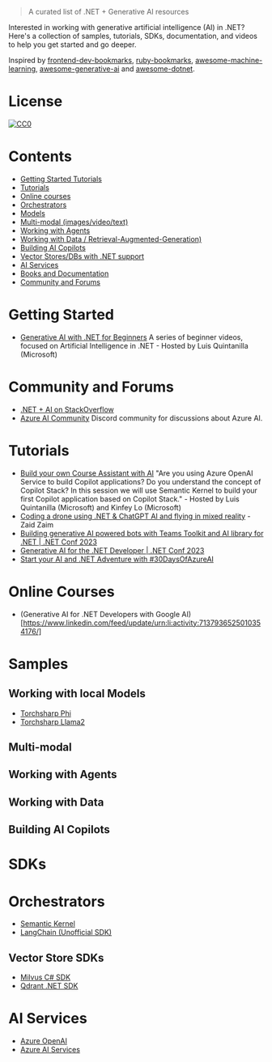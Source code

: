 > A curated list of .NET + Generative AI resources

Interested in working with generative artificial intelligence (AI) in .NET? Here's a collection of samples, tutorials, SDKs, documentation, and videos to help you get started and go deeper.

Inspired by [frontend-dev-bookmarks](https://github.com/dypsilon/frontend-dev-bookmarks), [ruby-bookmarks](https://github.com/dreikanter/ruby-bookmarks), [awesome-machine-learning](https://github.com/josephmisiti/awesome-machine-learning), [awesome-generative-ai](https://github.com/steven2358/awesome-generative-ai) and [awesome-dotnet](https://github.com/quozd/awesome-dotnet).

# License

[![CC0](https://licensebuttons.net/p/zero/1.0/88x31.png)](https://creativecommons.org/publicdomain/zero/1.0/)

# Contents
- [Getting Started Tutorials](#getting-started)
- [Tutorials](#tutorials)
- [Online courses](#online-courses)
- [Orchestrators](#orchestrators)
- [Models](#models)
- [Multi-modal (images/video/text)](#multi-modal)
- [Working with Agents](#working-with-agents)
- [Working with Data / Retrieval-Augmented-Generation)](#working-with-data)
- [Building AI Copilots](#building-ai-copilots)
- [Vector Stores/DBs with .NET support](#vector-stores)
- [AI Services](#ai-services)
- [Books and Documentation](#books-and-documentation)
- [Community and Forums](#community-and-forums)

# Getting Started
- [Generative AI with .NET for Beginners](https://youtube.com/playlist?list=PLdo4fOcmZ0oW_k4_eDTPWDLUVWz7A9y0M&si=c7B1fz4oQQYHEfy2) A series of beginner videos, focused on Artificial Intelligence in .NET - Hosted by Luis Quintanilla (Microsoft)

# Community and Forums
- [.NET + AI on StackOverflow](https://stackoverflow.com/questions/tagged/.net+artificial-intelligence)
- [Azure AI Community](https://discord.com/invite/ByRwuEEgH4) Discord community for discussions about Azure AI.

# Tutorials
- [Build your own Course Assistant with AI](https://youtu.be/BRaltelZt6U?si=uuUvRc_9jSW4L601) "Are you using Azure OpenAI Service to build Copilot applications? Do you understand the concept of Copilot Stack? In this session we will use Semantic Kernel to build your first Copilot application based on Copilot Stack." - Hosted by Luis Quintanilla (Microsoft) and Kinfey Lo (Microsoft)
- [Coding a drone using .NET & ChatGPT AI and flying in mixed reality](https://youtu.be/5ChGYf10z1M?si=oxHXQyO60EEzsxE6) - Zaid Zaim
- [Building generative AI powered bots with Teams Toolkit and AI library for .NET | .NET Conf 2023](https://youtu.be/E6sEr3OrwgA?si=VmL5yUr3B21yU83u)
- [Generative AI for the .NET Developer | .NET Conf 2023](https://youtu.be/yc0Zl_UXCY4?si=ko3xGqncKakU2xSt)
- [Start your AI and .NET Adventure with #30DaysOfAzureAI](https://www.youtube.com/watch?v=567890)

# Online Courses
- (Generative AI for .NET Developers with Google AI)[https://www.linkedin.com/feed/update/urn:li:activity:7137936525010354176/]

# Samples
## Working with local Models
- [Torchsharp Phi](https://github.com/LittleLittleCloud/Torchsharp-phi)
- [Torchsharp Llama2](https://github.com/LittleLittleCloud/Torchsharp-llama)

## Multi-modal

## Working with Agents

## Working with Data

## Building AI Copilots

# SDKs
# Orchestrators
- [Semantic Kernel](https://github.com/microsoft/semantic-kernel)
- [LangChain (Unofficial SDK)](https://github.com/tryAGI/LangChain/)
  
## Vector Store SDKs
- [Milvus C# SDK](https://milvus.io/docs/v2.2.x/install-csharp.md)
- [Qdrant .NET SDK](https://github.com/qdrant/qdrant-dotnet)

# AI Services
- [Azure OpenAI](https://learn.microsoft.com/en-us/azure/ai-services/openai/)
- [Azure AI Services](https://learn.microsoft.com/azure/ai-services/)


